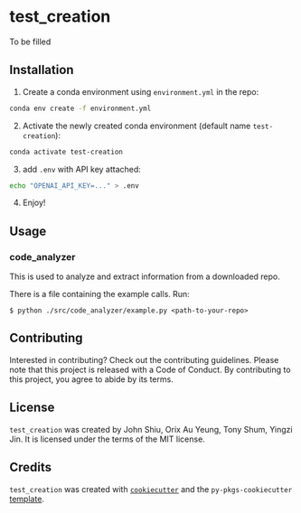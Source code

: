# test_creation

To be filled

## Installation

1. Create a conda environment using `environment.yml` in the repo:

```bash
conda env create -f environment.yml
```

2. Activate the newly created conda environment (default name `test-creation`):
```bash
conda activate test-creation
```

3. add `.env` with API key attached:
```bash
echo "OPENAI_API_KEY=..." > .env
```

4. Enjoy!

## Usage

### code_analyzer

This is used to analyze and extract information from a downloaded repo.

There is a file containing the example calls. Run:

```console
$ python ./src/code_analyzer/example.py <path-to-your-repo>
```


## Contributing

Interested in contributing? Check out the contributing guidelines. Please note that this project is released with a Code of Conduct. By contributing to this project, you agree to abide by its terms.

## License

`test_creation` was created by John Shiu, Orix Au Yeung, Tony Shum, Yingzi Jin. It is licensed under the terms of the MIT license.

## Credits

`test_creation` was created with [`cookiecutter`](https://cookiecutter.readthedocs.io/en/latest/) and the `py-pkgs-cookiecutter` [template](https://github.com/py-pkgs/py-pkgs-cookiecutter).
